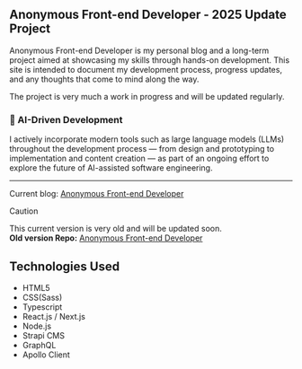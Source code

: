 Anonymous Front-end Developer - 2025 Update Project
---

Anonymous Front-end Developer is my personal blog and a long-term project aimed at showcasing my skills through hands-on development. This site is intended to document my development process, progress updates, and any thoughts that come to mind along the way.

The project is very much a work in progress and will be updated regularly.

### 🧠 AI-Driven Development
I actively incorporate modern tools such as large language models (LLMs) throughout the development process — from design and prototyping to implementation and content creation — as part of an ongoing effort to explore the future of AI-assisted software engineering.

---
Current blog: [Anonymous Front-end Developer](https://anonymous-frontend.dev/)  

> [!CAUTION]  
> This current version is very old and will be updated soon.  
> **Old version Repo:** [Anonymous Front-end Developer](https://github.com/Masayuki-Suzuki/Anonymous)

## Technologies Used
- HTML5
- CSS(Sass)
- Typescript
- React.js / Next.js
- Node.js
- Strapi CMS
- GraphQL
- Apollo Client
